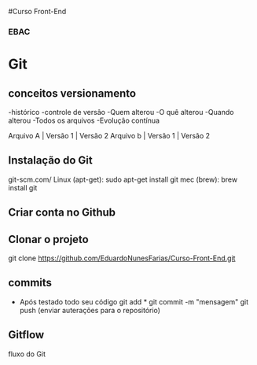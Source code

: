 #Curso Front-End
### EBAC
# Git
## conceitos versionamento
 -histórico
 -controle de versâo
 -Quem alterou
 -O quê alterou
 -Quando alterou
 -Todos os arquivos
 -Evoluçâo contínua


 Arquivo A | Versão 1 | Versão 2
 Arquivo b | Versão 1 | Versão 2
 
 ## Instalação do Git
 git-scm.com/
 Linux (apt-get): sudo apt-get install git
 mec (brew): brew install git 
 ## Criar conta no Github

 ## Clonar o projeto
 git clone https://github.com/EduardoNunesFarias/Curso-Front-End.git
 


 ## commits
 - Após testado todo seu código 
   git add *
   git commit -m "mensagem"
   git push (enviar auterações para o repositório)


 ## Gitflow
 fluxo do Git
